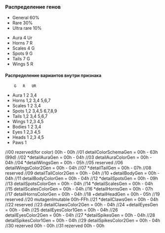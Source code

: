 ### Распределение генов
* General	60%
* Rare		30%
* Ultra rare	10%

- Aura		4	Ur
- Horns		7	R
- Scales	4	G
- Spots		9	G
- Tails		7	G
- Wings		5	R

#### Распределение вариантов внутри признака
		G	R	UR
* Aura		1	2	3,4
* Horns		1,2	3,4	5,6,7
* Scales	1	2	3,4
* Spots		1,2	3,4,5	6,7,8,9
* Tails		1,2	3,4	5,6,7
* Wings		1	2,3	4,5
* Bodies	1	2	3,4
* Eyes		1	2,3	4,5
* Heads		1	2,3	4,5
* Paws		1

//00 rezerved(for color) 00h - 00h
//01 detailColorSchemaGen = 00h - 63h (99d)
//02 *detailAuraGen = 00h - 04h
//03 detailAuraColorGen = 00h - 04h
//04 *detailWingsGen = 00h - 05h
//05 reserved
//06 detailWingsColor2Gen = 00h - 04h
//07 *detailTailGen = 00h - 07h
//08 reserved
//09 detailTailColor2Gen = 00h - 04h
//10 +detailBodyGen = 00h - 04h
//11 detailBodyColorGen = 00h - 04h
//12 *detailSpotsGen = 00h - 09h
//13 detailSpotsColorGen = 00h - 04h
//14 *detailScalesGen = 00h - 04h
//15 detailScalesColorGen = 00h - 04h
//16 *detailHornsGen = 00h - 07h
//17 detailHornsColorGen = 00h - 04h
//18 +detailHeadGen = 00h - 05h
//19 reserved
//20 mutagenImutable 00h-FFh
//21 *detailClawsGen = 00h - 04h
//22 reserved
//23 detailClawsColor2Gen = 00h - 04h
//24 +detailEyesGen = 00h - 04h
//25 detailEyesColor1Gen = 00h - 04h
//26 detailEyesColor2Gen = 00h - 04h
//27 *detailSpikesGen = 00h - 04h
//28 detailSpikesColor1Gen = 00h - 04h
//29 detailSpikesColor2Gen = 00h - 04h
//30 rezerved 00h - 00h
//31 rezerved 00h - 00h

